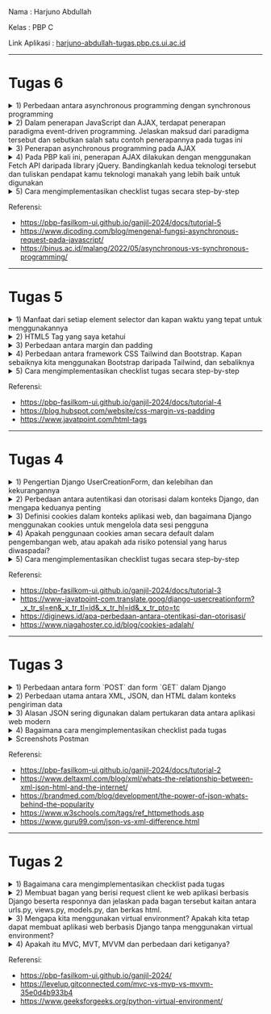 Nama           : Harjuno Abdullah

Kelas          : PBP C

Link Aplikasi  : [harjuno-abdullah-tugas.pbp.cs.ui.ac.id](harjuno-abdullah-tugas.pbp.cs.ui.ac.id)

---
# Tugas 6
<details>
<summary>1) Perbedaan antara asynchronous programming dengan synchronous programming</summary>

Asynchronous programming dan synchronous programming merujuk pada dua cara berbeda untuk menangani tugas-tugas dalam pengembangan perangkat lunak. Perbedaan utama di antara keduanya terletak pada cara tugas-tugas diproses dan bagaimana program menanggapi input/output (I/O) operasi. Berikut adalah perbedaan antara keduanya:

1. **Synchronous Programming**

  * Blocking Operations
  
    Dalam pemrograman sinkron, ketika program melakukan operasi I/O (seperti membaca file atau mengirim permintaan ke server), program akan berhenti atau "terblokir" sampai operasi selesai. Ini berarti program tidak dapat melanjutkan eksekusi kode berikutnya sampai operasi I/O selesai.
  
  * Sequential Execution
  
    Kode dieksekusi secara berurutan. Jika ada tugas yang memakan waktu, itu akan menghentikan eksekusi kode lainnya hingga tugas tersebut selesai.
  
  * Sederhana untuk Dipahami
  
    Kode sinkron biasanya lebih mudah dipahami dan di-debug karena eksekusi berlangsung satu baris kode pada satu waktu.

2. **Asynchronous Programming**

  * Non-blocking Operations
  
    Dalam pemrograman asinkron, operasi I/O dapat dilakukan secara non-blokir. Ini berarti program dapat melanjutkan eksekusi kode berikutnya tanpa harus menunggu operasi I/O selesai. Program akan mendapatkan pemberitahuan (biasanya melalui callback, promise, atau async/await) saat operasi I/O selesai.

  * Concurrent Execution
  
    Kode dapat dieksekusi bersamaan. Ketika satu tugas memakan waktu (seperti membaca data dari database), program dapat melanjutkan untuk mengeksekusi tugas-tugas lainnya tanpa harus menunggu tugas yang memakan waktu selesai.

  * Kompleksitas Tambahan
  
    Karena sifat asinkron, pengelolaan alur kontrol dalam pemrograman asinkron bisa lebih kompleks. Callback hell (tumpukan panggilan kembali) adalah masalah yang sering terjadi di pemrograman asinkron, tetapi ini telah diatasi oleh teknik-teknik seperti promise dan async/await.

</details>

<details>
<summary>2) Dalam penerapan JavaScript dan AJAX, terdapat penerapan paradigma event-driven programming. Jelaskan maksud dari paradigma tersebut dan sebutkan salah satu contoh penerapannya pada tugas ini</summary>

  Paradigma event-driven programming adalah cara berpikir dalam pemrograman yang berfokus pada penggunaan peristiwa (events) sebagai pemicu eksekusi kode. Dalam paradigma ini, program tidak dieksekusi secara berurutan dari atas ke bawah seperti dalam pemrograman berbasis prosedur yang tradisional. Sebaliknya, program menunggu peristiwa tertentu terjadi, dan ketika peristiwa tersebut terjadi, kode yang sesuai akan dijalankan.

  Contoh penerapannya dalam tugas ini ada ketika kita menggunakan button untuk menjalankan fungsi `addProduct()`, kita menggunakan onclick dari `button_add` sebagai event yang menjalankan `addProduct()`.

  ```
      function addProduct() {
          fetch("{% url 'main:add_product_ajax' %}", {
              method: "POST",
              body: new FormData(document.querySelector('#form'))
          }).then(refreshProducts)

          document.getElementById("form").reset()
          return false
      }
  ```

</details>

<details>
<summary>3) Penerapan asynchronous programming pada AJAX</summary>

  Asynchronous JavaScript and XML (AJAX) adalah teknik pengembangan web yang memungkinkan pengambilan atau pengiriman data dari atau ke server tanpa harus memuat ulang seluruh halaman web. AJAX memanfaatkan asynchronous programming untuk melakukan operasi ini tanpa mengganggu interaktivitas pengguna. Berikut adalah cara penerapan asynchronous programming pada AJAX:

  * Inisiasi Permintaan
  
    Pertama-tama, AJAX akan membuat "surat" khusus yang akan digunakan untuk meminta data dari server. Surat ini akan berisi semua detail tentang permintaan user.

  * Kirim Surat ke Pos
  
    Setelah surat user siap, AJAX akan mengirimkannya ke server tanpa harus menunggu balasan. Ini seperti mengirim surat melalui pos dan user tidak perlu menunggu jawabannya sebelum melakukan hal lain.

  * Lakukan Tugas Lain
  
    Sementara AJAX menunggu balasan dari server, halaman web tetap responsif. Artinya, user bisa melakukan hal-hal lain di situs tersebut tanpa harus menunggu.
  
  * Terima Balasan
  
    Setelah server menerima surat user dan menanggapinya, AJAX akan memeriksa balasan itu. Jika semuanya baik-baik saja, itu akan memberi tahu situs web user.
  
  * Periksa Balasan
  
    AJAX akan memeriksa isi balasan dan melakukan hal-hal yang diperlukan dengan datanya. Mungkin memperbarui bagian dari halaman tanpa harus memuat ulang seluruhnya.

  * Tampilkan Hasil
  
    Akhirnya, situs web akan menampilkan hasil dari permintaan user kepada user. Ini bisa berupa pesan yang user kirim atau mungkin hasil dari operasi lain yang user lakukan.

</details>

<details>
<summary>4) Pada PBP kali ini, penerapan AJAX dilakukan dengan menggunakan Fetch API daripada library jQuery. Bandingkanlah kedua teknologi tersebut dan tuliskan pendapat kamu teknologi manakah yang lebih baik untuk digunakan</summary>

  1. **Fetch API**

    * Kelebihan:

      - Sintaksis yang Mudah Dipahami: Fetch API menggunakan sintaksis Promise, yang relatif mudah dipahami dan digunakan, terutama jika Anda sudah familiar dengan JavaScript Promise.

      - Asynchronous: Fetch API bekerja secara asynchronous, yang berarti ia dapat melakukan pemanggilan AJAX tanpa menghentikan eksekusi kode lainnya, meningkatkan responsivitas situs web.
      
      - Built-in di Banyak Browser: Fetch API adalah bagian dari JavaScript modern dan sudah built-in di sebagian besar browser terbaru, tidak memerlukan instalasi tambahan.
    
    * Kekurangan:

      Tidak Support di Browser Lama: Meskipun sudah umum digunakan, Fetch API tidak didukung di beberapa versi browser yang lebih lama, seperti Internet Explorer.

  2. **jQuery**

    * Kelebihan:
    
      - Kompatibilitas: jQuery dirancang untuk memastikan konsistensi dalam pemrograman JavaScript di berbagai browser. Ini berarti, ketika Anda menggunakan jQuery, Anda tidak perlu khawatir tentang perbedaan implementasi di browser-browser yang berbeda.
    
      - Fungsionalitas yang Kaya: jQuery menyediakan berbagai fungsi bantu dan efek animasi, yang memudahkan pengembangan antarmuka pengguna yang menarik dan interaktif.
    
    * Kekurangan:
    
      - Ukuran: jQuery memiliki ukuran file yang lebih besar dibandingkan Fetch API karena menyertakan banyak fitur. Hal ini dapat memperlambat waktu muat situs, terutama pada koneksi internet yang lambat.
    
      - Memerlukan Pembelajaran: Meskipun jQuery dirancang untuk memudahkan pengembangan, masih memerlukan pembelajaran terpisah jika Anda belum familiar dengan cara kerjanya.

  **Pendapat saya:**

  Saya lebih suka menggunakan Fetch API untuk penerapan AJAX. Alasan utamanya adalah karena Fetch API adalah bagian dari JavaScript modern, yang berarti ia terintegrasi dengan baik dengan sintaksis JavaScript saat ini. Namun, untuk pemula, terutama yang baru memulai belajar pemrograman web, menggunakan jQuery mungkin lebih mudah untuk memahami konsep dasar AJAX.

</details>

<details>
<summary>5) Cara mengimplementasikan checklist tugas secara step-by-step</summary>

- [x] **AJAX GET**
         
      - [x] **Ubahlah kode cards data item agar dapat mendukung AJAX GET**

         Pada `main.html` saya menggunakan cards untuk menampilkan list product, ubah menjadi:
         ```
         <div class="row" id="product_cards"></div>
         ```
      
      - [x] **Lakukan pengambilan task menggunakan AJAX GET**

         Buat fungsi di `views.py`:
         ```
          def get_product_json(request):
          product_item = Product.objects.all()
          return HttpResponse(serializers.serialize('json', product_item))
         ```
         Buat routing di `urls.py`, impor `get_product_json` dan tambahkan:
         ```
         path('get-product/', get_product_json, name='get_product_json'),
         ```
         Tambahkan `<script>` di `main.html`:
         ```
          async function getProducts() {
              return fetch("{% url 'main:get_product_json' %}").then((res) => res.json())
          }
         ```
         
- [x] **AJAX POST**
      
    - [x] **Buatlah sebuah tombol yang membuka sebuah modal dengan form untuk menambahkan item**
  
      Buat modal:
      ```
      <div class="modal fade" id="exampleModal" tabindex="-1" aria-labelledby="exampleModalLabel" aria-hidden="true">
          <div class="modal-dialog">
              <div class="modal-content">
                  <div class="modal-header">
                      <h1 class="modal-title fs-5" id="exampleModalLabel">Add New Movie</h1>
                      <button type="button" class="btn-close" data-bs-dismiss="modal" aria-label="Close"></button>
                  </div>
                  <div class="modal-body">
                      <form id="form" onsubmit="return false;">
                          {% csrf_token %}
                          <div class="mb-3">
                              <label for="name" class="col-form-label">Movie Title:</label>
                              <input type="text" class="form-control" id="name" name="name"></input>
                          </div>
                          <div class="mb-3">
                              <label for="amount" class="col-form-label">Amount:</label>
                              <input type="number" class="form-control" id="amount" name="amount"></input>
                          </div>
                          <div class="mb-3">
                              <label for="description" class="col-form-label">Synopsis:</label>
                              <textarea class="form-control" id="description" name="description"></textarea>
                          </div>
                      </form>
                  </div>
                  <div class="modal-footer">
                      <button type="button" class="btn btn-secondary" data-bs-dismiss="modal">Close</button>
                      <button type="button" class="btn btn-primary" id="button_add" data-bs-dismiss="modal">Add Movie</button>
                  </div>
              </div>
          </div>
      </div>
      ```

      Buat tombol untuk membuka modal:
      ```
      <button type="button" class="btn btn-primary" data-bs-toggle="modal" data-bs-target="#exampleModal">
      Add Movie by AJAX
      </button>
      ```

    - [x] **Buatlah fungsi view baru untuk menambahkan item baru ke dalam basis data**
      
      Pada `views.py` impor `from django.views.decorators.csrf import csrf_exempt` dan buat fungsi:
      ```
      @csrf_exempt
      def add_product_ajax(request):
          if request.method == 'POST':
              name = request.POST.get("name")
              amount = request.POST.get("amount")
              price = request.POST.get("price")
              description = request.POST.get("description")
              user = request.user
      
              new_product = Product(name=name,amount=amount, price=price, description=description, user=user)
              new_product.save()
      
              return HttpResponse(b"CREATED", status=201)
          return HttpResponseNotFound()
      ```

    - [x] **Buatlah path /create-ajax/ yang mengarah ke fungsi view yang baru kamu buat**
      
      Pada `urls.py` impor `add_product_ajax` dan tambahkan path url:
      ```
      path('create-ajax/', add_product_ajax, name='add_product_ajax'),
      ```

    - [x] **Hubungkan form yang telah kamu buat di dalam modal kamu ke path /create-ajax/**
      
      Pada `main.html` buat fungsi di`<script>`:
      ```
      function addProduct() {
            fetch("{% url 'main:add_product_ajax' %}", {
                method: "POST",
                body: new FormData(document.querySelector('#form'))
            }).then(refreshProductsCards)
    
            document.getElementById("form").reset()
            return false
        }
    
        document.getElementById("button_add").onclick = addProduct
      

    - [x] **Lakukan refresh pada halaman utama secara asinkronus untuk menampilkan daftar item terbaru tanpa reload halaman utama secara keseluruhan**
      
      Pada `main.html` buat fungsi di`<script>`:
      ```
      async function refreshProducts() {
          const products = await getProducts();
          const productCardsElement = document.getElementById("product_cards");
          productCardsElement.innerHTML = "";

          products.forEach((item, index) => {
              const card = document.createElement("div");
              card.classList.add("col-md-4", "mb-3", "card");

              card.innerHTML = `
                  <div class="card-body">
                      <h5 class="card-title">${item.fields.name}</h5>
                      <p class="card-text">${item.fields.description}</p>
                      <p class="card-text">Amount: ${item.fields.amount}</p>
                      <div class="btn-container">
                          <a href="plus_product_amount/${item.pk}" class="btn btn-primary btn-orange">+</a>
                          <a href="minus_product_amount/${item.pk}" class="btn btn-primary btn-orange">-</a>
                          <button class="btn btn-danger" onClick="deleteProduct(${item.pk})">Delete</button>
                      </div>
                  </div>
              `;

              // Menambahkan kelas CSS khusus untuk card terakhir
              if (index === products.length - 1) {
                  card.classList.add("last-card");
              }

              productCardsElement.appendChild(card);
          });

          const totalProductsElement = document.getElementById("total-products");
          totalProductsElement.textContent = `There are ${products.length} movies currently available`;
      }
      ```

- [x] **Melakukan perintah `collectstatic`**
  
  Pada `settings.py` tambahkan:
  ```
  STATIC_URL = 'static/'

  STATIC_ROOT = os.path.join(BASE_DIR, 'static')
  ```
  Lalu jalankan `python3 manage.py collectstatic`

</details>

Referensi:
- https://pbp-fasilkom-ui.github.io/ganjil-2024/docs/tutorial-5
- https://www.dicoding.com/blog/mengenal-fungsi-asynchronous-request-pada-javascript/
- https://binus.ac.id/malang/2022/05/asynchronous-vs-synchronous-programming/

---
# Tugas 5
<details>
<summary>1) Manfaat dari setiap element selector dan kapan waktu yang tepat untuk menggunakannya</summary>

1. **Element Selector (Tag Selector):**

    * Manfaat: Memilih semua elemen dengan tag yang spesifik
    * Waktu Penggunaan: Ketika ingin menerapkan gaya yang sama pada semua elemen dengan tag tertentu.

2. **Descendant Selector (Space):**
    
    * Manfaat: Memilih elemen yang merupakan anak atau keturunan dari elemen tertentu.
    * Waktu Penggunaan: Ketika ingin menerapkan gaya pada elemen yang berada di dalam elemen tertentu.

3. **ID Selector (#nama-id):**

    * Manfaat: Memilih elemen dengan ID yang spesifik.
    * Waktu Penggunaan: ketika ingin menerapkan gaya atau perilaku unik pada satu elemen tertentu.

4. **Class Selector (.nama-kelas):**

    * Manfaat: Memilih elemen berdasarkan kelas yang diberikan
    * Waktu Penggunaan: Ketika ingin menerapkan gaya yang sama pada beberapa elemen atau grup elemen.

5. **Universal Selector (*):**
    
    * Manfaat: Memilih semua elemen di halaman.
    * Waktu Penggunaan: Ketika mereset atau menetapkan gaya default untuk semua elemen di halaman.

6. **Adjacent Sibling Selector (+):**

    * Manfaat: Memilih elemen yang sejajar (saudara sejajar) dari elemen tertentu.
    * Waktu Penggunaan: Ketika ingin menerapkan gaya pada elemen yang berada tepat setelah elemen lain dari jenis yang sama.

7. **Pseudo-Class Selector (:pseudo-class):**

    * Manfaat: Memilih elemen berdasarkan keadaan atau perilaku tertentu (seperti :hover, :active, dsb.)
    * Waktu Penggunaan: Ketika ingin menerapkan gaya berdasarkan interaksi pengguna atau keadaan elemen.

</details>

<details>
<summary>2) HTML5 Tag yang saya ketahui</summary>

  * !DOCTYPE: Digunakan untuk mendefinisikan jenis dokumen HTML yang digunakan.
  * html: Tag ini menandai awal dan akhir dari dokumen HTML.
  * head: Berisi informasi terkait dokumen HTML, seperti meta informasi dan tautan ke stylesheet.
  * title: Digunakan di dalam untuk menentukan judul halaman web yang akan ditampilkan di jendela atau tab browser.
  * body: Menandai area utama dokumen yang berisi konten yang ditampilkan kepada pengguna.
  * h1, h2, ..., h6: Tag ini digunakan untuk menandai judul atau heading di halaman web, di mana h1 adalah yang tertinggi dan h6 adalah yang terendah.
  * p: Menandai paragraf dalam dokumen.
  * a: Membuat tautan ke halaman web lain atau alamat email.
  * img: Menampilkan gambar dalam dokumen HTML.
  * button: Digunakan untuk membuat tombol yang dapat di-klik oleh pengguna.
  * div: Menandai sebagian dokumen yang dapat digunakan untuk mengelompokkan dan mengatur elemen-elemen HTML.
  * span: Sama seperti, tetapi digunakan untuk mengelompokkan elemen dalam baris atau sekelompok elemen dalam satu baris.
  * form: Digunakan untuk membuat formulir yang dapat mengirim data ke server.

</details>

<details>
<summary>3) Perbedaan antara margin dan padding</summary>

Margin dan padding adalah dua properti dalam CSS yang digunakan untuk mengatur tata letak elemen HTML dan mengendalikan ruang di sekitar elemen tersebut. Perbedaan utama antara margin dan padding adalah di mana mereka diterapkan dan bagaimana mereka memengaruhi tata letak elemen:

1. **Margin**

  * Margin adalah ruang di luar elemen, yang berarti ia memengaruhi jarak antara elemen tersebut dan elemen-elemen lain di sekitarnya.
  * Margin digunakan untuk mengatur jarak antara elemen dengan elemen-elemen lain di sekitarnya, sehingga memengaruhi tata letak elemen tersebut terhadap elemen-elemen lainnya.
  * Margin dapat digunakan untuk mengatur jarak vertikal dan horizontal, serta dapat memiliki nilai negatif jika ingin menggeser elemen ke atas atau ke kiri elemen yang berdekatan.

2. **Padding**

  * Padding adalah ruang di dalam elemen, yang berarti ia memengaruhi ruang antara batas elemen dan kontennya sendiri.
  * Padding digunakan untuk mengatur jarak antara konten elemen dan batas elemen tersebut, sehingga memengaruhi tampilan konten dalam elemen tersebut.
  * Padding juga dapat digunakan untuk mengatur jarak vertikal dan horizontal, tetapi tidak memengaruhi tata letak elemen terhadap elemen-elemen lain di sekitarnya.

</details>

<details>
<summary>4) Perbedaan antara framework CSS Tailwind dan Bootstrap. Kapan sebaiknya kita menggunakan Bootstrap daripada Tailwind, dan sebaliknya</summary>

Bootstrap dan Tailwind CSS adalah dua alat yang membantu merancang tampilan situs web atau aplikasi dengan mudah. Berikut perbedaan dan situasi kapan sebaiknya menggunakan keduanya:

  1. **Cara Styling**

      * Bootstrap
        
        Bootstrap sudah memiliki komponen dengan gaya bawaan. Ini artinya, tampilan yang sudah ada dan bisa digunakan langsung, tetapi kadang-kadang sulit untuk mengubahnya tanpa penyesuaian khusus.

      * Tailwind CSS

        Tailwind CSS adalah framework yang berbasis class utilitas. Dengan Tailwind, Anda lebih bebas menentukan tampilan elemen Anda dengan menggabungkan class utilitas.

  2. **Kustomisasi**

      * Bootstrap

        Meskipun Bootstrap menyediakan tema yang bisa disesuaikan, seringkali Anda perlu menulis CSS tambahan untuk melakukan penyesuaian styling lebih mendalam.

      * Tailwind CSS

        Tailwind dirancang untuk kustomisasi yang mudah. Anda bisa mengganti styling dengan mengedit berkas konfigurasi Tailwind atau menambahkan class utilitas kustom.

  3. **Ukuran Berkas**

      * Bootstrap

        Bootstrap cenderung punya ukuran berkas yang lebih besar karena memiliki banyak komponen yang mungkin tidak semua Anda butuhkan.

      * Tailwind CSS

        Tailwind CSS biasanya lebih ringan karena hanya menyertakan class utilitas yang Anda gunakan.

  4. **Kesulitan**

      * Bootstrap

        Bootstrap bisa lebih mudah digunakan jika Anda ingin cepat membuat tampilan yang bagus tanpa harus menulis banyak kode kustom.

      * Tailwind CSS

        Tailwind mungkin agak sulit jika Anda belum terbiasa dengan class utilitas, tetapi memberi Anda lebih banyak kendali dan fleksibilitas dalam merancang tampilan.

</details>

<details>
<summary>5) Cara mengimplementasikan checklist tugas secara step-by-step</summary>

- [x] **Kustomisasi halaman login, register, dan tambah inventori semenarik mungkin**
      
      Sebelum melakukan desain pada HTML, perlu menambahkan link CSS framework dalam case ini adalah Bootstrap dan Java Scriptke dalam `templates/base.html` dan menambahkan tag `<meta name="viewport">` . Untuk menambahkannya bisa dengan menambahkan:

          ```
          <head>
              {% block meta %}
                  ...
              {% endblock meta %}

              <link href="https://cdn.jsdelivr.net/npm/bootstrap@5.3.2/dist/css/bootstrap.min.css" rel="stylesheet" integrity="sha384-T3c6CoIi6uLrA9TneNEoa7RxnatzjcDSCmG1MXxSR1GAsXEV/Dwwykc2MPK8M2HN" crossorigin="anonymous">

              <script src="https://cdn.jsdelivr.net/npm/@popperjs/core@2.11.8/dist/umd/popper.min.js" integrity="sha384-I7E8VVD/ismYTF4hNIPjVp/Zjvgyol6VFvRkX/vR+Vc4jQkC+hVqc2pM8ODewa9r" crossorigin="anonymous"></script>

              <script src="https://cdn.jsdelivr.net/npm/bootstrap@5.3.2/dist/js/bootstrap.min.js" integrity="sha384-BBtl+eGJRgqQAUMxJ7pMwbEyER4l1g+O15P+16Ep7Q9Q+zqX6gSbd85u4mG4QzX+" crossorigin="anonymous"></script>
          </head>
          
          ```
      Pada halaman login, register, dan tambah inventori, desain yang saya buat kurang lebih sama, saya menggunakan inline css dengan memanggil `<style>` pada bagian atas html serta dipadukan dengan framework bootstrap. Saya menggunakan inline CSS karena menurut saya ini yang mudah disetup dan digunakan untuk pemula. Berikut adalah inline CSS yang saya tambahkan (Sebagai contoh saya menampilkan inline CSS pada halaman login)

        ```
        <style>
          body {
              background-image: url('https://cdn.cloudflare.steamstatic.com/steam/apps/865610/ss_e950f52ee4d972c135d1acbd70def74e9eb497b9.1920x1080.jpg?t=1692006226');
              background-size: cover;
              background-repeat: no-repeat;
              background-attachment: fixed;
              margin: 12px;
              padding: 12px;
              display: flex;
              justify-content: center;
              align-items: center;
              min-height: 100vh;
              position: relative; 
          }

          .logo {
              position: absolute;
              top: 12px;
              left: 22px;
              z-index: 2;
              font-size: 36px;
              font-family: 'Poppins', sans-serif;
              color: rgb(255, 179, 0);
          }

          .showcase h1,
          .showcase label,
          .showcase a {
              font-family: 'Helvetica', sans-serif;
              color: rgb(255, 255, 255);
          }

          .showcase a {
              font-family: 'Helvetica', sans-serif;
              color: #ffffff;
              text-decoration: underline; 
          }

          .showcase-bottom{
              font-family: 'Helvetica', sans-serif;
              color:rgb(164, 164, 164);
          }

          .showcase {
              text-align: center;
              background-color: #363636ac;
              border-radius: 16px;
              padding: 50px;
              width: 400px;
              text-align: center;
              padding-top: 30px;
              backdrop-filter: blur(6px);
          }

          .showcase form {
              font-family: 'Helvetica', sans-serif;
          }

          .showcase input[type="text"],
          .showcase input[type="password"] {
              font-family: 'Helvetica', sans-serif;
              color: black; 
              background-color: white;
          }

          .showcase .form-group {
          display: flex;
          flex-direction: column;
          margin-bottom: 24px;
          }

          .showcase .form-group label {
              font-family: 'Helvetica', sans-serif;
              margin-bottom: 8px;
              text-align: left; 
          }

          .showcase .form-control {
          font-family: 'Helvetica', sans-serif;
          width: 100%;
          padding: 12px; 
          border-radius: 6px;
          box-sizing: border-box;
          margin-bottom: 12px;
          font-size: 16px; 
          background-color: white;
          }

          .showcase .login-button {
              font-size: 16px;
              display: inline-flex;
              height: 56px;
              padding: 8px 48px;
              justify-content: center;
              align-items: center;
              gap: 16px;
              border-radius: 8px;
              background: var(--primary-blue, rgb(255, 179, 0));
              color: #ffffff;
              text-decoration: none;
              border: none;
              cursor: pointer;
          }

          .text-title{
              text-align: left; 
              font-size:35px;
              font-weight: 600;
              padding-bottom: 19px;
              padding-top: 15px;
          }
        </style>

        ```
      
 - [x] **Kustomisasi halaman daftar inventori menjadi lebih berwarna maupun menggunakan apporach lain seperti menggunakan Card**

      Dalam mendesain halaman daftar inventori, kurang lebih metode yang saya gunakan sama seperti ketika mendesain halaman login, register, dan tambah inventori. Berikut inline CSS pada file main.html saya

      ```
      <style>
        body {  
            background-color: #f4f4f4;
            font-family: Helvetica, sans-serif;
        }

        h1 {
            color: #160323;
            font-size: 36px;
        }

        h2 {
            color: #333;
            font-size: 24px;
        }

        h4 {
            color: #555;
            font-size: 18px;
        }

        p {
            color: #777;
            font-size: 16px;
        }

        table {
            width: 100%;
            border-collapse: collapse;
            margin-top: 20px;
        }

        table, th, td {
            border: 1px solid #888888;
        }

        th, td {
            padding: 12px;
            text-align: left;
        }

        table tr:last-child td {
            background-color: rgb(84, 84, 84);
            color: #ffffff;
        }

        button {
            background-color: rgb(227, 159, 0);
            color: #fff;
            border: none;
            padding: 10px 20px;
            cursor: pointer;
            font-size: 16px;
        }

        button:hover {
            background-color: rgb(255, 198, 65);
        }

        a {
            text-decoration: none;
            color: rgb(227, 159, 0);
        }

        a:hover {
            text-decoration: underline;
        }

        .navbar {
        background-color: #313131;
        height: 4rem;
        align-content: center;
        margin-bottom: 4rem;
        }

        .navbar-button-logout {
            padding-left: 0.5rem;
            padding-right: 0.5rem;
        }

        .navbar-brand {
            font-family: 'Helvetica', sans-serif;
            font-weight: 700;
            text-align: center;
            color: rgb(255, 179, 0);
            padding-left: 1rem;
        }
      </style>
      
      ```

 - [x] **Memberikan warna yang berbeda (teks atau background) pada baris terakhir dari item pada inventori anda menggunakan CSS**

      Untuk menambahkan penanda berbeda di akhir tabel, saya menambahkan CSS untuk last child pada `tr` dengan kode berikut:

          ```

          table tr:last-child td {
              background-color: rgb(84, 84, 84);
              color: #ffffff;
          }

          ```

</details>

Referensi:
- https://pbp-fasilkom-ui.github.io/ganjil-2024/docs/tutorial-4
- https://blog.hubspot.com/website/css-margin-vs-padding
- https://www.javatpoint.com/html-tags

---
# Tugas 4
<details>
<summary>1) Pengertian Django UserCreationForm, dan kelebihan dan kekurangannya</summary>

  UserCreationForm adalah sebuah formulir yang disediakan oleh Django, sebuah framework web Python yang populer, untuk membuat formulir pendaftaran pengguna (user registration form) dengan mudah. Formulir ini digunakan untuk mengumpulkan informasi yang diperlukan saat seorang pengguna baru mendaftar di situs web atau aplikasi Django.

  **Kelebihan UserCreationForm:**
   
   1. Mudah Digunakan
     
      UserCreationForm sudah siap pakai dan mudah digunakan. Developer hanya perlu mengimpor dan menggunakannya dalam proyek Django tanpa perlu menulis kode formulir dari awal.
      
   2. Validasi Otomatis
     
      Form ini memiliki validasi otomatis untuk memastikan bahwa pengguna mengisi semua kolom yang diperlukan dengan benar, seperti alamat email yang valid dan kata sandi yang memenuhi kriteria keamanan.
      
   3. Customizable
   
      Developer dapat dengan mudah menyesuaikan UserCreationForm sesuai dengan kebutuhan proyek dengan menambahkan atau menghapus bidang formulir atau mengganti pesan kesalahan yang ditampilkan kepada pengguna.
   
   **Kekurangan UserCreationForm:**
   
  1. Kurangnya Fleksibilitas
     
      Meskipun mudah digunakan, dalam beberapa kasus, developer mungkin memerlukan formulir pendaftaran pengguna yang sangat kustom. Dalam situasi ini, developer perlu menulis formulir sendiri daripada mengandalkan UserCreationForm.
   
  2. Tidak Memungkinkan Pendaftaran Eksternal
     
     Jika developer ingin mengintegrasikan pendaftaran pengguna melalui penyedia eksternal (misalnya, login dengan Google atau Facebook), developer perlu menulis kode tambahan untuk mengimplementasikannya.
   
   3. Tidak Memungkinkan Pendaftaran secara Anonim
      
      UserCreationForm dirancang untuk pendaftaran pengguna yang terautentikasi. Jika developer membutuhkan pendaftaran secara anonim (misalnya, untuk pengguna yang belum memiliki akun), developer perlu membuat formulir tambahan atau memodifikasi form ini secara ekstensif.
</details>

<details>
<summary>2) Perbedaan antara autentikasi dan otorisasi dalam konteks Django, dan mengapa keduanya penting</summary>

  Authentication dan authorization adalah dua konsep yang penting dalam menjaga keamanan informasi dan akses ke dalam sistem. Meskipun keduanya berhubungan erat, keduanya memiliki beberapa perbedaan, seperti:

  1. **Authentication (Autentikasi)**

      * Authentication adalah proses verifikasi identitas pengguna atau entitas yang mencoba mengakses ke dalam sistem
      * Tujuan utama autentikasi adalah untuk memastikan bahwa pengguna atau entitas yang mengakses sistem adalah mereka yang telah diketahui identitasnya atau telah menjadi bagian dari sistem
      * Autentikasi biasanya melibatkan penggunaan kombinasi nama pengguna dan kata sandi, atau metode lain untuk membuktikan identitas

  2. **Authorization (Otorisasi)**

      * Authorization adalah proses yang mengatur dan mengontrol akses pengguna atau entitas yang sudah terotentikasi ke sistem atau layanan tertentu
      * Tujuan utama otorisasi adalah untuk menentukan apa yang diizinkan atau tidak diizinkan oleh pengguna atau entitas yang telah terotentikasi
      * Otorisasi melibatkan definisi aturan atau kebijakan yang menentukan tingkat akses atau izin yang diberikan kepada pengguna atau entitas, seperti hak akses baca-tulis, hak akses hanya baca, dan sebagainya

  Kesimpulannya, autentikasi adalah langkah pertama dalam mengamankan akses ke sistem dengan memeriksa identitas pengguna atau entitas, sementara otorisasi adalah langkah kedua yang mengontrol apa yang dapat dilakukan oleh pengguna atau entitas yang sudah terotentikasi. Keduanya bekerja bersama untuk memastikan bahwa hanya pengguna yang sah dan diizinkan yang dapat mengakses sumber daya atau layanan yang dimaksud dalam sistem.

</details>

<details>
<summary>3) Definisi cookies dalam konteks aplikasi web, dan bagaimana Django menggunakan cookies untuk mengelola data sesi pengguna</summary>

Cookies adalah sejumlah kecil data yang disimpan oleh server web di komputer pengguna melalui peramban (browser) pengguna saat berinteraksi dengan sebuah situs web. Cookies digunakan dalam konteks aplikasi web untuk menyimpan informasi tertentu yang dapat diakses kembali oleh server web ketika pengguna kembali mengunjungi situs tersebut. Cookies memiliki beberapa fungsi utama dalam aplikasi web, termasuk:

1. **Manajemen Sesi**

    Cookies sering digunakan untuk mengidentifikasi sesi pengguna. Ketika seorang pengguna masuk ke dalam situs web, server web akan membuat cookie yang berisi identifikasi unik untuk sesi tersebut. Dengan demikian, server dapat mempertahankan konteks sesi pengguna selama kunjungan berlangsung, yang memungkinkan pengguna untuk tetap masuk atau mempertahankan data lainnya seperti keranjang belanja.

2. **Penyimpanan Preferensi Pengguna**

    Cookies dapat digunakan untuk menyimpan preferensi pengguna, seperti bahasa yang dipilih atau tema tampilan yang diinginkan. Ini memungkinkan situs web untuk menyajikan pengalaman yang disesuaikan dengan preferensi masing-masing pengguna.

3. **Pelacakan Aktivitas Pengguna**

    Cookies juga sering digunakan untuk pelacakan aktivitas pengguna, seperti halaman yang dikunjungi atau item yang dilihat. Ini berguna untuk analisis penggunaan situs web dan pemasaran.

4. **Autentikasi**

    Cookies dapat digunakan untuk mengingat informasi otentikasi pengguna, seperti detail masuk pengguna, sehingga pengguna tidak perlu masuk kembali setiap kali mereka mengunjungi situs.

Django, sebagai framework web Python, menyediakan cara yang nyaman untuk mengelola data sesi pengguna menggunakan cookies. Django menyediakan modul `django.contrib.sessions.middleware.SessionMiddleware` yang mengatur manajemen sesi pengguna secara otomatis. Berikut adalah cara Django menggunakan cookies untuk mengelola data sesi pengguna:

1. **Pengaturan Sesi**

    Pengguna dapat mengonfigurasi pengaturan sesi di dalam berkas settings.py proyek Django. Pengguna dapat mengatur penyimpanan sesi (defaultnya adalah dalam database), waktu kadaluwarsa sesi, dan konfigurasi lainnya terkait sesi.

2. **Membaca dan Menyimpan Data Sesi**

    Django menyediakan API yang memudahkan pengguna untuk menyimpan dan mengakses data sesi pengguna. Pengguna dapat menyimpan data ke dalam sesi dengan mudah, dan data ini akan dienkripsi dan disimpan dalam cookie pada sisi pengguna.

3. **Middleware**

    Middleware sesi diaktifkan dengan menambahkan SessionMiddleware ke dalam daftar middleware di pengaturan Django. Middleware ini akan mengelola cookies dan data sesi secara otomatis.

</details>

<details>
<summary>4) Apakah penggunaan cookies aman secara default dalam pengembangan web, atau apakah ada risiko potensial yang harus diwaspadai?</summary>

Penggunaan cookies dalam pengembangan web memiliki risiko potensial yang harus diwaspadai, dan keamanannya sangat tergantung pada bagaimana cookies digunakan dan dikonfigurasi dalam aplikasi website pengguna. Berikut adalah beberapa risiko potensial terkait dengan penggunaan cookies:

   1. **Cross-Site Scripting (XSS)**

         Penyerangan XSS dapat memungkinkan penyerang menyuntikkan kode berbahaya ke dalam halaman web yang akan diakses oleh pengguna lain. Kode berbahaya ini dapat digunakan untuk mencuri cookies pengguna. Mencegah XSS adalah penting untuk melindungi cookies dan data sensitif lainnya.

   2. **Privasi Pengguna**

         Cookies dapat digunakan untuk melacak aktivitas pengguna secara online, yang dapat menciptakan masalah privasi. Oleh karena itu, penting untuk memiliki kebijakan privasi yang jelas dan memberikan pengguna opsi untuk mengontrol cookies.

   3. **Cookies Tampering**

         Pengguna dapat mencoba memodifikasi nilai cookies yang tersimpan di perangkat mereka untuk mengakses atau memanipulasi data sesi atau informasi lain yang disimpan dalam cookies. Oleh karena itu, penting untuk mengamankan cookies dan menerapkan tanda tangan (signing) pada cookies.

   4. **Cross-Site Request Forgery (CSRF)**

         Penyerangan CSRF dapat memaksa pengguna yang sudah diautentikasi untuk melakukan tindakan tertentu tanpa izin mereka, seperti mengirim permintaan yang menggunakan cookies mereka. Menggunakan mekanisme anti-CSRF adalah penting untuk melindungi cookies dari penyerangan ini.

   5. **Cookie Sniffing**

         Penyadap (sniffer) di jaringan dapat mencoba mencuri informasi cookies saat dikirimkan antara perangkat pengguna dan server. Untuk mengatasi ini, cookies harus dienkripsi jika berisi informasi sensitif.

</details>

<details>
<summary>5) Cara mengimplementasikan checklist tugas secara step-by-step</summary>

- [x] **Mengimplementasikan fungsi registrasi, login, dan logout untuk memungkinkan pengguna untuk mengakses aplikasi sebelumnya dengan lancar**

  1. **Registrasi**
    
    Buka file `views.py` yang ada di folder `main` dan buat fungsi baru dengan nama `register` dan memiliki parameter `request`. Lalu impor `redirect`, `UserCreationForm`, dan `messages`. Isi dari fungsi `register` adalah:
    ```
    def register(request):
      form = UserCreationForm()

      if request.method == "POST":
          form = UserCreationForm(request.POST)
          if form.is_valid():
              form.save()
              messages.success(request, 'Your account has been successfully created!')
              return redirect('main:login')
      context = {'form':form}
      return render(request, 'register.html', context)
    ```
    `form = UserCreationForm(request.POST)` untuk membuat variabel `form` yang dimana ia adalah `UserCreationForm` lalu kita masukkan QueryDict sesuai input dari user pada `request.POST`. `form.is_valid()` berguna untuk melakukan validasi pada input form. `form.save()` supaya data dari form dapat tersimpan. User dapat mengetahui apabila berhasil me-register dengan melihat pesan pada web karena kita menggunakan `messages.success(request, 'Your account has been successfully created!')`. Setelah user berhasil mendaftar, user akan kembali dari halaman register, jadi, kita menambahkan kode `return redirect('main:show_main')`.
    Halaman register akan kita buat dengan file `register.html` yang ada di folder `main/templates` dengan isi:
    ```
    {% extends 'base.html' %}
    
    {% block meta %}
        <title>Register</title>
    {% endblock meta %}
    
    {% block content %}  
    
    <div class = "login">
    
          <h1>Register</h1>  
    
            <form method="POST" >  
                {% csrf_token %}  
                <table>  
                    {{ form.as_table }}  
                    <tr>  
                        <td></td>
                        <td><input type="submit" name="submit" value="Daftar"/></td>  
                    </tr>  
                </table>  
            </form>
    
        {% if messages %}  
            <ul>   
                {% for message in messages %}  
                    <li>{{ message }}</li>  
                    {% endfor %}  
            </ul>   
        {% endif %}
    
    </div>  
    
    {% endblock content %}
    ```
    Tambahkan path url milik halaman register ke file `urls.py` pada direktori `main` dengan mengimpor fungsi `register` dari `views.py` dan tambahkan `path('register/', register, name='register')` pada variabel `urlpatterns`.
    
    
  2. **Login**

    Buka file `views.py` yang ada di folder `main` dan buat fungsi baru dengan nama `login_user` yang menerima parameter `request`. Lalu impor `authenticate` dan `login`. Isi dari fungsi `login` adalah:
    ```
    def login_user(request):
        if request.method == 'POST':
            username = request.POST.get('username')
            password = request.POST.get('password')
            user = authenticate(request, username=username, password=password)
            if user is not None:
                login(request, user)
                return redirect('main:show_main')
            else:
                messages.info(request, 'Sorry, incorrect username or password. Please try again.')
        context = {}
        return render(request, 'login.html', context)
    ```
    `authenticate(request, username=username, password=password` berguna untuk melakukan autentikasi user dengan menggunakan username dan password yang diterima dari `request` yang dikirim user saat ingin login.
    Halaman login akan kita buat dengan file `login.html` yang ada di folder `main/templates` dengan isi:
    ```
    {% extends 'base.html' %}
    
    {% block meta %}
        <title>Login</title>
    {% endblock meta %}
    
    {% block content %}

    <div class = "login">
    
        <h1>Login</h1>
    
        <form method="POST" action="">
            {% csrf_token %}
            <table>
                <tr>
                    <td>Username: </td>
                    <td><input type="text" name="username" placeholder="Username" class="form-control"></td>
                </tr>
                        
                <tr>
                    <td>Password: </td>
                    <td><input type="password" name="password" placeholder="Password" class="form-control"></td>
                </tr>
    
                <tr>
                    <td></td>
                    <td><input class="btn login_btn" type="submit" value="Login"></td>
                </tr>
            </table>
        </form>
    
        {% if messages %}
            <ul>
                {% for message in messages %}
                    <li>{{ message }}</li>
                {% endfor %}
            </ul>
        {% endif %}     
            
        Don't have an account yet? <a href="{% url 'main:register' %}">Register Now</a>
    
    </div>

    {% endblock content %}
    ```
    Tambahkan path url milik halaman login ke file `urls.py` pada direktori `main` dengan mengimpor fungsi `login` dari `views.py` dan tambahkan `path('login/', login_user, name='login')` pada variabel `urlpatterns`.

  3. **Logout**
    
    Buka file `views.py` yang ada di folder `main` dan buat fungsi baru dengan nama `logout_user` yang menerima parameter `request`. Lalu impor `logout`. Isi dari fungsi `logout_user` adalah:
    ```
    def logout_user(request):
        logout(request)
        return redirect('main:login')
    ```
    `logout(request)` akan menghapus sesi pengguna yang saat ini sudah masuk. Lalu user akan kembali ke halaman login dengan `return redirect('main:login')`.
    Tambahkan:
    ```
    ...
    <a href="{% url 'main:logout' %}">
        <button>
            Logout
        </button>
    </a>
    ...
    ```
    Setelah hyperlink tag untuk Add New Product yang ada di file `main.html`.
    Tambahkan path url milik halaman logout ke file `urls.py` pada direktori `main` dengan mengimpor fungsi `logout_user` dari `views.py` dan tambahkan `path('logout/', logout_user, name='logout')` pada variabel `urlpatterns`.

- [x] **Membuat dua akun pengguna dengan masing-masing tiga dummy data menggunakan model yang telah dibuat pada aplikasi sebelumnya untuk setiap akun di lokal**

  Pada halaman pertama login terdapat tombol `Register Now` untuk membuat akun baru. Kita dapat membuat akun  baru dengan memasukkan username dan password yang sesuai ketentuan dan meng-click tombol daftar. Setelah membuat akun kita bisa login pada halaman pertama tadi dan memasukkan username dan password dari akun baru kita. setelah login, kita dapat menambah produk sesuai keinginan.

- [x] **Menghubungkan model Item dengan User**

  Buka `models.py` yang ada di direktori `main` lalu impor `User` dari `django.contrib.auth.models`. Pada model `Product` yang ada tambahkan kode:

    ```
    class Product(models.Model):
        user = models.ForeignKey(User, on_delete=models.CASCADE)
        ...
    ```

  Hal ini dilakukan supaya kita menghubungkan satu produk dengan satu user menggunakan relationship, jadi sebuah produk pasti terasosiasi dengan user.
  Buka `viwes.py` yang ada di direktori `main` dan modifikasi fungsi `create_product` menjadi:

    ```
    def create_product(request):
    form = ProductForm(request.POST or None)
    
    if form.is_valid() and request.method == "POST":
      product = form.save(commit=False)
      product.user = request.user
      product.save()
      return HttpResponseRedirect(reverse('main:show_main'))
    ...
    ```

  `commit=False` berfungsi supaya Django tidak langsung menyimpan objek yang dibuat dari form ke database sehingga kita dapat memodifikasi objek tersebut dahulu. Kita mengisi field `user` dengan objek `User` dari return nilai `request.user` yang sudah terautentikasi untuk menandakan bahwa objek tersebut milik pengguna yang sedang login.
  Ubah fungsi `show_main` menjadi:

    ```
    def show_main(request):
        products = Product.objects.filter(user=request.user)
    
        context = {
            'name': request.user.username,
        ...
    ...
    ```

  Hal ini dilakukan agar objek `Product` yang terasosiasi dengan user yang sedang login dapat ditampilkan. Kita menyaring seluruh objek dan hanya mengambil `Product` yang field `user` terisi dengan objek `User` yang sama dengan user yang sedang login. Untuk menampilkan username user yang login pada halaman main kita menggunakan `request.user.username`.
  Kita lakukan migrasi model dengan `python manage.py makemigration` dan muncul error, untuk mengatasinya pilih 1 supaya kita menetapkan default value untuk field user pada semua row yang dibuat pada di basis data, ketik angka 1 untuk menetapkan user dengan ID 1 (user yang baru kita buat tadi) pada model yang ada. Lakukan `python manage.py migrate` untuk mengaplikasikan migrasi.

- [x] **Menampilkan detail informasi pengguna yang sedang logged in seperti username dan menerapkan cookies seperti last login pada halaman utama aplikasi**

  Buka file `views.py` yang ada di direktori `main` dan impor `HttpResponseRedirect`, `reverse`, dan `datetime`. Kita tambahkan fungsi untuk menambahkan cookie yang bernama `last_login` pada fungsi `login_user`, fungsi `last_login` digunakan untuk mengetahui kapan terakhir kali user login. Cara ini dilakukan dengan mengganti kode yang ada pada conditional `if user is not None` menjadi:

   ```
   ...
   if user is not None:
       login(request, user)
       response = HttpResponseRedirect(reverse("main:show_main")) 
       response.set_cookie('last_login', str(datetime.datetime.now()))
       return response
   ...
   ```

  `login(request, user)` berguna supaya logint terlebih dahulu. Untuk membuat response, kita menggunakan variabel `response` dan mengisinya dengan `HttpResponseRedirect(reverse("main:show_main"))`. `response.setcookie('last_login', str(datetime.datetime.now()))` berfungsi untuk membuat cookie `last_login` dan menambahkannya ke response tadi.
  Pada fungsi `show_main` tambahkan `'last_login': request.COOKIES['last_login']` pada variabel `context` supaya kita bisa menambahkan informasi cookie last_login pada response yang akan ditampilkan di web `main.html`.
  Untuk menghapus cookie `last_login` ketika user `logout` kita modifikasi code `logout_user` menjadi:

   ```
   def logout_user(request):
      logout(request)
      response = HttpResponseRedirect(reverse('main:login'))
      response.delete_cookie('last_login')
      return response
   ```
  Lalu pada `main.html` tambahkan:
   ```
   ...
   <h5>Sesi terakhir login: {{ last_login }}</h5>
   ...
   ```
  Untuk menampilkan data last login.

</details>

Referensi:
- https://pbp-fasilkom-ui.github.io/ganjil-2024/docs/tutorial-3
- https://www-javatpoint-com.translate.goog/django-usercreationform?_x_tr_sl=en&_x_tr_tl=id&_x_tr_hl=id&_x_tr_pto=tc
- https://diginews.id/apa-perbedaan-antara-otentikasi-dan-otorisasi/
- https://www.niagahoster.co.id/blog/cookies-adalah/

---
# Tugas 3
<details>
<summary>1) Perbedaan antara form `POST` dan form `GET` dalam Django</summary>

  * **DESKRIPSI**
      * POST
        Browser mengemas data formulir, memproses dalam bentuk code untuk pengiriman, dan mengirimkannya ke server. Respon diterima setelah pengolahan di sisi server.
      * GET
  
  * **PENGGUNAAN**
      * POST
        Digunakan untuk permintaan yang dapat mengubah keadaan sistem, seperti operasi yang mempengaruhi database.
      * GET
        Digunakan untuk permintaan yang tidak mempengaruhi keadaan sistem, seperti permintaan pencarian atau operasi lainnya.

  * **METODE PENGIRIMAN**  
      * POST
        Data  dikirim sebagai bagian dari permintaan HTTP POST. Data ini tidak akan muncul di URL dan biasanya digunakan untuk mengirim data yang bersifat sensitif atau besar, seperti kata sandi atau unggahan file.
      * GET
        Data dikirim sebagai parameter dalam URL. Data ini akan terlihat di baris URL dan biasanya digunakan untuk mengirim data yang tidak sensitif, seperti parameter pencarian atau filter.  

  * **KEAMANAN**
      * POST
        Lebih aman karena informasi yang mengandung data sensitif tidak terlihat dalam URL dan tidak mudah diakses oleh pihak ketiga.
      * GET
        Kurang aman untuk data sensitif dan operasi sistem penting karena data dikirimkan dalam URL dan dapat terlihat oleh orang lain.

  * **CACHING**
      * POST
        POST tidak dapat disimpan dalam cache, karena permintaan POST dapat mengubah data server.
      * GET
        GET dapat disimpan dalam cache, karena permintaan GET bersifat idempoten (tidak mengubah data server). Namun, ini juga berarti bahwa permintaan GET dapat disajikan dari cache dan tidak selalu mengambil data terbaru dari server.
</details>

<details>
<summary>2) Perbedaan utama antara XML, JSON, dan HTML dalam konteks pengiriman data</summary>

  * **XML (eXtensible Markup Language)**
      * Tujuan Utama
        XML digunakan untuk menyimpan dan mempertukarkan data terstruktur antar sistem. Ini memungkinkan untuk mendefinisikan struktur data khusus sesuai kebutuhan.
      * Keunggulan
        Cocok untuk data yang kompleks dan terstruktur dengan kebutuhan validasi yang ketat. Dapat digunakan dalam berbagai konteks seperti konfigurasi, pertukaran data, dan penyimpanan terstruktur.
      * Kekurangan
        Lebih berat dan kompleks dalam hal sintaksis, memerlukan lebih banyak karakter untuk mendefinisikan elemen dan struktur data. 
 
  * **JSON (JavaScript Object Notation)**
      * Tujuan Utama
        JSON terutama digunakan untuk pertukaran data di lingkungan yang lebih ringan dan efisien seperti web dan aplikasi seluler. Ini adalah format data ringan yang memanfaatkan sintaksis JavaScript.
      * Keunggulan
        Lebih ringan dan lebih efisien dalam hal ukuran file dan penggunaan bandwidth. Memiliki format yang lebih mudah dibaca oleh manusia dan lebih mudah diproses oleh mesin.
      * Kekurangan
        Tidak mendukung validasi bawaan, membutuhkan pendekatan manual untuk memastikan data sesuai dengan struktur yang diinginkan. 
    
  * **HTML (Hypertext Markup Language)**
      * Tujuan Utama
        HTML digunakan untuk membuat struktur dan tata letak halaman web, serta menentukan cara konten disajikan di browser.
      * Keunggulan
        Cocok untuk menampilkan konten dan interaksi pengguna di browser. Memiliki kemampuan bawaan untuk menampilkan gambar, video, tautan, formulir, dan elemen UI lainnya.
      * Kekurangan
        Fokus utama pada presentasi dan tata letak, bukan penyimpanan atau pertukaran data terstruktur.

</details>

<details>
<summary>3) Alasan JSON sering digunakan dalam pertukaran data antara aplikasi web modern</summary>

  * **Readability**

      JSON menggunakan struktur data yang sederhana dan mudah dipahami oleh manusia. Data disusun dalam format teks yang terorganisir dengan baik, membuatnya mudah untuk dibaca dan diinterpretasikan oleh pengembang dan mesin.

  * **Efisiensi**

      JSON memiliki ukuran yang kecil dibandingkan dengan format pertukaran data lain seperti XML. Ini mengakibatkan pengiriman dan penerimaan data yang lebih cepat, menghemat waktu dan sumber daya jaringan.

  * **Keamanan**

      JSON memungkinkan penggunaan metode validasi dan sanitasi data untuk memastikan bahwa data yang diterima adalah data yang benar dan aman. Pengguna dapat menerapkan kontrol keamanan tambahan seperti enkripsi untuk melindungi data.

  * **Fleksibilitas**

      JSON mendukung struktur data yang fleksibel, memungkinkan pengembang untuk menyesuaikan format data sesuai dengan kebutuhan spesifik aplikasi. Jika diperlukan, dapat dengan mudah menambahkan atau mengubah atribut data tanpa mempengaruhi kompatibilitas dengan aplikasi lain.

  * **Kompatibilitas**
  
      JSON kompatibel dengan sebagian besar bahasa pemrograman dan platform. Ini memungkinkan aplikasi yang ditulis dalam bahasa yang berbeda untuk saling berkomunikasi dan bertukar data tanpa mengalami kendala kompatibilitas.

</details>

<details>
<summary>4) Bagaimana cara mengimplementasikan checklist pada tugas</summary>

- [x] **Membuat input `form` untuk menambahkan objek model pada app sebelumnya**

   Buat file di direktori `main` bernama `forms.py` lalu tambahkan `Product` (yang ada pada `models.py`) supaya isi dari form akan disimpan menjadi objek `Product` dengan meminta `fields` yang sesuai pada `models.py`.
   Buka file `views.py` di direktori `main` juga dan meng-import beberapa fungsi:
   ```
   from django.http import HttpResponseRedirect
   from main.forms import ProductForm
   from django.urls import reverse
   ```
   Lalu buat fungsi baru bernama `create_product` yang menerima parameter `request`, isi dari `create_product` adalah:
   ```
   def create_product(request):
      form = ProductForm(request.POST or None)
      
      if form.is_valid() and request.method == "POST":
         form.save()
           return HttpResponseRedirect(reverse('main:show_main'))
      
      context = {'form': form}
      return render(request, "create_product.html", context)
   ```
   `form = ProductForm(request.POST or None)` berguna untuk membuat `ProductForm` baru dengan cara memasukkan QueryDict sesuai pada input _user_ di `request.POST`. `form.is_valid()` ditambahkan supaya dapat mengecek apakah isi input di form tersebut valid atau tidak. `form.save()` berguna untuk membuat sekaligus menyimpan data dari form. `return HttpResponseRedirect(reverse('main:show_main'))` untuk me-redirect user kembali ke halaman utama setelah menyimpan data form.
   
- [x] **Tambahkan 5 fungsi `views` untuk melihat objek yang sudah ditambahkan dalam format HTML, XML, JSON, XML by ID, dan JSON by ID**
      
    * HTML

      Dalam folder `templates` di root folder dan buat file HTML baru dengan nama `base.html` sebagai template dasar yang digunakan sebagai kerangka umum untuk halaman-halaman web lainnya pada proyek. Pada `base.html` isi dengan:
      ```
      {% load static %}
      <!DOCTYPE html>
      <html lang="en">
          <head>
              <meta charset="UTF-8" />
              <meta
                  name="viewport"
                  content="width=device-width, initial-scale=1.0"
              />
              {% block meta %}
              {% endblock meta %}
          </head>
      
          <body>
              {% block content %}
              {% endblock content %}
          </body>
      </html>
      ```
      Buka file `settings.py` yang ada di subdirektori `stockio` dan cari variabel `TEMPLATES` lalu tambahkan code ini supaya `base.html` data dideteksi sebagai template:
      ```
      'DIRS': [BASE_DIR / 'templates']
      ```
      Pada subdirektori `templates` yang ada di `main` ubah `main.html` menjadi:
      ```
      {% extends 'base.html' %}

      {% block content %}
          <h1>STOCKIO</h1>
          <h2>Selling physical copies of movies</h2>

          <h4>App Name: {{ app_name }}</h4>

          <h4>Name: {{ name }}</h4>

          <h4>Class: {{ class }}</h4>
      {% endblock content %}
      ```
      Pada file `views.py` ubah fungsi `show_main` dengan menambahkan `products = Product.objects.all()` untuk mengambil seluruh objek Product yang ada di _database_ lalu tambahkan `'products': products` pada variabel `context` untuk menampilkan seluruh objek Product yang ada di _database
      Buat file baru dengan nama `create_product.html` di direktori `main/templates`. Isi dengan kode:
      ```
      {% extends 'base.html' %} 
   
      {% block content %}
      <h1>Add New Product</h1>
      
      <form method="POST">
          {% csrf_token %}
          <table>
              {{ form.as_table }}
              <tr>
                  <td></td>
                  <td>
                      <input type="submit" value="Add Product"/>
                  </td>
              </tr>
          </table>
      </form>
      
      {% endblock %}
      ```
      `<form method="POST">` untuk menandakan block mana yang digunakan untuk form dengan metode POST. `{% csrf_token %}` bertanggung jawab menjadi token untuk menjaga keamanan supaya tercegah dari serangan berbahaya. `{{ form.as_table }}` untuk menampilan fields pada form yang sudah dibuat di file `forms.py` sebagai tabel. `<input type="submit" value="Add Product"/>` menjadi tombol submit untuk mengirimkan request ke view `create_product(request)`.
      Buka file `main.html` dan tambahkan kode di dalam `{% block content %}` supaya dapat menampilkan data produk dalam bentuk tabel sekaligus tombol "Add New Product" yang akan me-redirect ke halaman form:
      ```
      ...
      <table>
          <tr>
              <th>Movie Title</th>
              <th>Amount</th>
              <th>Synopsis</th>
          </tr>
      
          {% comment %} Berikut cara memperlihatkan data produk di bawah baris ini {% endcomment %}
      
          {% for product in products %}
          <tr>
              <td>{{product.name}}</td>
              <td>{{product.amount}}</td>
              <td>{{product.price}}</td>
              <td>{{product.description}}</td>
          </tr>
          {% endfor %}
      </table>
      
      <br />
      
      <a href="{% url 'main:create_product' %}">
          <button>
              Add New Product
          </button>
      </a>
      
      {% endblock content %}
      ```

    * Serializer untuk XML dan JSON

      Buka file `views.py` pada direktori `main` lalu impor fungsi `HttpResponse` dan fungsi `Serializer` yang digunakan untuk menerjemahkan objek model menjadi format lain (seperti XML atau JSON).

    * XML

      Buat fungsi `show_xml` yang menerima parameter _request_ dan buat variabel `data` yang akan menyimpan hasil query dari seluruh data yang ada di `Product` lalu return functionnya adalah `HttpResponse` yang berisi parameter data hasil query yang sudah diserialisasi dalam format XML dan parameter `content_type="application/xml".`.

    * JSON

      Buka file `views.py` di folder `main` lalu buat fungsi baru bernama `show_json` dengan variabel `data` yang akan menyimpan seluruh hasil query data yang ada pada `Product`. Tambahkan return function berupa `HttpResponse` yang memiliki paramater data hasil query yang udah diserialisasi menjadi JSON dan parameter `content_type="application/json"`.

    * ID XML dan JSON

      Buka file `views.py` di folder `main` lalu buat fungsi baru bernama `show_xml_by_id` dan `show_json_by_id` dengan variabel `data` yang akan menyimpan hasil query data dengan id tertentu yang ada pada `Product`. Tambahkan return function berupa `HttpResponse` yang memiliki paramater data hasil query yang udah diserialisasi menjadi JSON atau XML dan parameter `content_type` yang sesuai dengan format XML atau JSON (format XML: `"application/xml"` atau format JSON: `"application/json"`).

- [x] **Membuat routing URL untuk masing-masing `views` yang telah ditambahkan pada poin 2**

    Buka file `urls.py` pada folder `main` dan impor fungsi `create_product, show_xml, show_json` tadi dari `views.py` sekaligus tambahkan path url:
   ```
   ...
   path('create-product', create_product, name='create_product'),
   path('xml/', show_xml, name='show_xml'),
   path('json/', show_json, name='show_json')
   path('xml/<int:id>/', show_xml_by_id, name='show_xml_by_id'),
   path('json/<int:id>/', show_json_by_id, name='show_json_by_id'),
   ...
   ```
   ke dalam variabel `urlpatterns` untuk bisa menggunakan fungsi yang sudah diimpor tadi.

</details>

<details>
<summary>Screenshots Postman</summary>

* **HTML**

  ![HTML](https://github.com/hrjuno/stockio/assets/121445072/22b2032e-9179-4a72-9b75-620903309437)

* **XML**

  ![XML](https://github.com/hrjuno/stockio/assets/121445072/8a635e1d-a0f5-41a1-a0a1-1d1d6107d2f3)

* **JSON**
  
  ![JSON](https://github.com/hrjuno/stockio/assets/121445072/f48f9a10-6dd1-4952-9b99-455afa2228af)

* **XML by ID**

  ![XML_by_ID](https://github.com/hrjuno/stockio/assets/121445072/483ce8fd-8a4c-4d89-904f-2f814caf1159)

* **JSON by ID**

  ![JSON_by_ID](https://github.com/hrjuno/stockio/assets/121445072/c112a72a-3b8f-4dc5-8463-aac753a883f4)

</details>

Referensi:
- https://pbp-fasilkom-ui.github.io/ganjil-2024/docs/tutorial-2
- https://www.deltaxml.com/blog/xml/whats-the-relationship-between-xml-json-html-and-the-internet/
- https://brandmed.com/blog/development/the-power-of-json-whats-behind-the-popularity
- https://www.w3schools.com/tags/ref_httpmethods.asp
- https://www.guru99.com/json-vs-xml-difference.html

---
# Tugas 2
<details>
<summary>1) Bagaimana cara mengimplementasikan checklist pada tugas</summary>

- [x] **Membuat sebuah proyek Django baru**

   Langkah pertama dilakukan dengan membuat direktori baru dengan nama stockio dan mengaktifkan Virtual Environment pada direktori tersebut, hal ini dilakukan untuk isolasi saat pemasangan dependencies (yang berisi library, framework, atau package untuk membantu proses pengembangan) antara proyek proyek yang berbeda. Lalu, kita buat proyek Django dan mengonfigurasi proyek dengan mengubah `ALLOWED_HOSTS` di file `settings.py` supaya kita terdaftar menjadi host yang memiliki izin untuk mengakses aplikasi web.

- [x] **Membuat aplikasi dengan nama `main` pada proyek tersebut**

  Kita dapat membuat aplikasi bernama `main` dalam proyek tersebut dengan menjalankan perintah:
  ```
  python manage.py startapp main
  ```
  pada direktori utama stockio untuk membuat folder bernama `main` yang berisikan struktur awal aplikasi `main` milik kita.
      
- [x]  **Melakukan routing pada proyek agar dapat menjalankan aplikasi `main`**

  Lalu untuk memasukkan aplikasi `main` yang telah kita buat tadi ke dalam proyek _stockio_, kita membuka file `settings.py` dan menambahkan `'main'` (nama aplikasi yang kita buat tadi) pada variabel `INSTALLED_APPS`. Hal ini dilakukan untuk mendaftarkan aplikasi `main` ke dalam proyek stockio.  
         
- [x]  **Membuat model pada aplikasi `main` dengan nama `Item` dan memiliki atribut wajib sebagai berikut**
      
  * `name` sebagai nama item dengan tipe `CharField`.
  * `amount` sebagai jumlah item dengan tipe `IntegerField`.
  * `description` sebagai deskripsi item dengan tipe `TextField`.
     
    Modifikasi file `models.py` pada aplikasi `main` untuk membuat model baru, kita membuat class Product sebagai nama model yang akan kita buat. Lalu kita menambahkan atribut `name` dengan tipe data `CharField`, `amount` dengan tipe data `IntegerField`, dan `description` dengan tipe data `TextField`. Agar Django dapat mengetahui bila terjadi perubahan pada model, perlu dilakukan migrasi, untuk membuat migrasi model, kita dapat jalankan perintah:
    ```
    python manage.py makemigrations
    ```
    lalu untuk menerapkan migrasi tersebut ke dalam basis data lokal, kita jalankan perintah:
    ```
    python manage.py migrate
    ```
    Sehingga perubahan model akan diketahui oleh Django.
    
- [x] **Membuat sebuah fungsi pada `views.py` untuk dikembalikan ke dalam sebuah template HTML yang menampilkan nama aplikasi serta nama dan kelas kamu**

  Buka file `views.py` pada aplikasi `main`, lalu impor fungsi `render` dari `django.shortcuts` untuk me-render tampilan HTML sesuai dengan data yang diberikan. Kemudian kita buat fungsi `show_main` yang menerima parameter `request`, fungsi ini akan melayani permintaan HTTP dan memberikan tampilan yang sesuai. Buat variabel `context` sebagai _dictionary_ yang berisi data yang akan dikirimkan ke tampilan, dalam tugas ini ada tiga data yaitu:
  * `app_name`: Data nama app
  * `name`: Data nama
  * `class`: Data kelas
  lalu tambahkan `return render(request, "main.html", context)` sehingga tampilan `main.html` akan ter-render dengan menggunakan fungsi `render` yang menggunakan parameter `context` sebagai data yang akan diteruskan ke tampilan sehingga penampilan dinamis.
      
- [x] **Membuat sebuah routing pada `urls.py` aplikasi `main` untuk memetakan fungsi yang telah dibuat pada `views.py`.**
      
  Kita mengonfigurasi routing URL proyek stockio dengan menambahkan rute URL `urls.py` pada direktori proyek `stockio` yang akan kita hubungkan ke tampilan `main`. Impor fungsi `include` dari `django.urls`, fungsi ini akan mengimpor URL dari aplikasi lain (kasus ini aplikasi `main`) ke dalam file `urls.py` proyek stockio. Tambahkan rute URL `path('main/', include('main.urls'))` pada variabel `urlpatterns`, path URL `'main/'` akan diarahkan ke rute URL yang dibuat tadi pada file `urls.py` di aplikasi `main`. File `urls.py` pada aplikasi `main` bertugas untuk mengatur rute URL spesifik yang dibutuhkan oleh fitur-fitur aplikasi `main` sedangkan `urls.py` pada proyek stockio bertugas untuk mengarahkan rute URL proyek dan akan mengimpor rute URL dari file `urls.py` aplikasi-aplikasi bila dibutuhkan.
  
  Konfigurasikan routing URL aplikasi `main` dengan membuat file `urls.py` pada direktori `main`, file ini yang akan mengatur rute URL milik aplikasi `main`. Impor fungsi `path` dari `django.urls`, fungsi ini berguna untuk membuat URL. Impor juga fungsi `show_main` dari `main.views` untuk menampilkan tampilan ketika URL terkait diakses. Buat nama `app_name` untuk memberikan nama unik pada pola URL pada aplikasi. Gunakan fungsi `show_main` untuk menampilkan URL terkait ketika diakses dengan membuat variabel `urlpatterns` menjadi:
   ```
   urlpatterns = [
       path('', show_main, name='show_main'),
   ]
   ```

- [x] **Melakukan deployment ke Adaptable terhadap aplikasi yang sudah dibuat sehingga nantinya dapat diakses oleh teman-temanmu melalui Internet.**

  Pastikan file proyek stockio sudah memiliki repositori di `GitHub` dengan nama `stockio`. Kita buka website Adaptable lalu pilih `Create New App` dan pilih opsi `Connect Git Repository` kemudian pilih repository `stockio`, pilih branch `main` lalu pilih `Python App Template` sebagai Deploy Template-nya, Gunakan Database Type `Postgre SQL` dan pilih python version sesuai dengan yang digunakan (`3.10`) dan mengisi start command dengan perintah `python manage.py migrate && gunicorn stockio.wsgi`. Masukkan nama aplikasi, yaitu `stockio`, nama ini juga akan menjadi nama domainnya, terakhir centang bagian `HTTP Listener on PORT` dan klik `Deploy App` untuk memulai proses deployment.
</details>

<details>
<summary>2) Membuat bagan yang berisi request client ke web aplikasi berbasis Django beserta responnya dan jelaskan pada bagan tersebut kaitan antara urls.py, views.py, models.py, dan berkas html.</summary>


![image_2023-09-13_00-32-40](https://github.com/hrjuno/stockio/assets/121445072/15051235-d2df-44c4-a8a7-6ab2e94e95f8)

  Penjelasan:
  1. Client membuka browser untuk mengakses website, kemudian `Client (browser)` mengirimkan HTTP request ke URL tertentu dan ditangkap oleh `urls.py`
  2. URL Router mengarahkan alamat proyek sesuai permintaan client `urls.py`, dari sini diarahkan menuju fungsi yang berada di `views.py`
  3. Views `views.py` menyusun apa saja yang akan ditampilkan ke template `html`, data yang diproses diambil dari database yang telah disusun dengan ORM di dalam `models.py`
  4. Views `views.py` menyusun apa saja yang akan ditampilkan ke template `html`, data yang diproses diambil dari database yang telah disusun dengan ORM di dalam `models.py`
  5. Hasil render `HTML` oleh `views.py` akan menghasilkan response yang dikirim kembali ke `Client (browser)`, kemudian Client mendapatkan response dari web server
</details>

<details>
<summary>3) Mengapa kita menggunakan virtual environment? Apakah kita tetap dapat membuat aplikasi web berbasis Django tanpa menggunakan virtual environment?</summary>


  Virtual environment digunakan dalam pengembangan perangkat lunak, termasuk pengembangan aplikasi web berbasis Django, untuk beberapa alasan penting, seperti memungkinkan environment yang terisolasi untuk setiap proyek, menghindari konflik dependencies, memudahkan berbagi proyek dengan orang lain, memudahkan pengelolaan paket Python yang digunakan oleh proyek, membantu pengujian proyek dalam environment yang terisolasi, serta mencegah paket antar proyek tercampur dan mengurangi risiko masalah yang tidak diketahui.

  Meskipun kita tetap bisa membuat aplikasi web berbasis Django tanpa virtual environment, mengelola dependencies dan proyek-proyek akan lebih rumit dan berpotensi tinggi menimbulkan masalah. Oleh karena itu, sangat disarankan untuk selalu menggunakan virtual environment dalam pengembangan Django atau proyek Python lainnya.
</details>

<details>
<summary>4) Apakah itu MVC, MVT, MVVM dan perbedaan dari ketiganya?</summary>


  MVC (Model-View-Controller), MVT (Model-View-Template), dan MVVM (Model-View-ViewModel) adalah pola arsitektur perangkat lunak yang digunakan dalam pengembangan aplikasi. Mereka memiliki konsep dasar yang serupa, yaitu memisahkan komponen aplikasi menjadi bagian-bagian yang berbeda untuk membantu pemahaman, pemeliharaan, dan pengujian. Namun, ada perbedaan penting dalam cara masing-masing pola ini diimplementasikan.
  
  * **MVC (Model-View-Controller)**:

      * Model: Mewakili data dan logika aplikasi.
      * View: Bertanggung jawab untuk tampilan grafis atau antarmuka pengguna.
      * Controller: Mengatur interaksi antara Model dan View serta mengatur alur aplikasi.

      **Perbedaan**:
    
      * MVC adalah pola arsitektur yang umum digunakan dalam pengembangan perangkat lunak tradisional, seperti aplikasi desktop.
      * Controller adalah inti dari MVC dan berfungsi sebagai penghubung antara Model dan View.

  * **MVT (Model-View-Template)**:
    
      * Model: Mewakili data dan logika aplikasi.
      * View: Menangani tampilan pengguna, tetapi dalam kerangka kerja Django, sebagian besar logika tampilan dikendalikan oleh Template.
      * Template: Bertanggung jawab untuk merender tampilan dan menggabungkan data dari Model.
    
      **Perbedaan**:
  
      * MVT adalah variasi dari MVC yang diterapkan secara khusus dalam kerangka kerja Django untuk pengembangan web.
      * Pada MVT, Template memiliki peran yang lebih besar dalam menangani tampilan dibandingkan dengan View.
    
  * **MVVM (Model-View-ViewModel)**:
    
      * Model: Mewakili data dan logika aplikasi.
      * View: Merupakan tampilan grafis yang dilihat oleh pengguna.
      * ViewModel: Bertanggung jawab untuk mengelola data yang akan ditampilkan di View dan berfungsi sebagai jembatan antara Model dan View.
    
      **Perbedaan**:
  
      * MVVM adalah pola arsitektur yang umum digunakan dalam pengembangan aplikasi berbasis pemrograman berorientasi objek, seperti aplikasi desktop dan aplikasi mobile.
      * ViewModel adalah inti dari MVVM dan berperan sebagai penghubung antara Model dan View dengan cara yang lebih terstruktur dan terkendali dibandingkan dengan Controller dalam MVC.
    
  Perbedaan utama antara ketiga pola ini adalah cara mereka mengelola tampilan dan koneksi antara Model dan View/Template/ViewModel. MVC adalah pola yang umum digunakan dalam pengembangan tradisional, MVT adalah varian dari MVC yang digunakan dalam kerangka kerja web Django, dan MVVM adalah pola yang sering digunakan dalam pengembangan aplikasi berbasis objek, terutama di lingkungan seperti aplikasi desktop atau mobile. Pemilihan pola tergantung pada jenis aplikasi dan kerangka kerja yang digunakan.
</details>

Referensi:
- https://pbp-fasilkom-ui.github.io/ganjil-2024/
- https://levelup.gitconnected.com/mvc-vs-mvp-vs-mvvm-35e0d4b933b4
- https://www.geeksforgeeks.org/python-virtual-environment/
